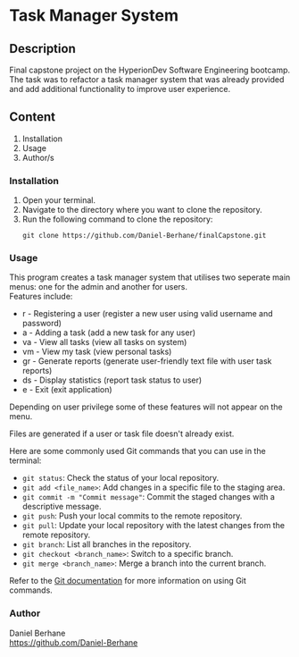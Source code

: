 # Task Manager System

## Description
Final capstone project on the HyperionDev Software Engineering bootcamp. The task was to refactor a task manager system that was already provided and add additional functionality to improve user experience.

## Content
1. Installation
2. Usage
3. Author/s

### Installation
1. Open your terminal.
2. Navigate to the directory where you want to clone the repository.
3. Run the following command to clone the repository:
   ```
   git clone https://github.com/Daniel-Berhane/finalCapstone.git
   ```
   
### Usage
This program creates a task manager system that utilises two seperate main menus: one for the admin and another for users.<br>
Features include:
- r - Registering a user (register a new user using valid username and password)
- a - Adding a task (add a new task for any user)
- va - View all tasks (view all tasks on system)
- vm - View my task (view personal tasks)
- gr - Generate reports (generate user-friendly text file  with user task reports)
- ds - Display statistics (report task status to user)
- e - Exit (exit application)

Depending on user privilege some of these features will not appear on the menu.

Files are generated if a user or task file doesn't already exist.


Here are some commonly used Git commands that you can use in the terminal:

- `git status`: Check the status of your local repository.
- `git add <file_name>`: Add changes in a specific file to the staging area.
- `git commit -m "Commit message"`: Commit the staged changes with a descriptive message.
- `git push`: Push your local commits to the remote repository.
- `git pull`: Update your local repository with the latest changes from the remote repository.
- `git branch`: List all branches in the repository.
- `git checkout <branch_name>`: Switch to a specific branch.
- `git merge <branch_name>`: Merge a branch into the current branch.

Refer to the [Git documentation](https://git-scm.com/doc) for more information on using Git commands.
   
### Author
Daniel Berhane<br>https://github.com/Daniel-Berhane
